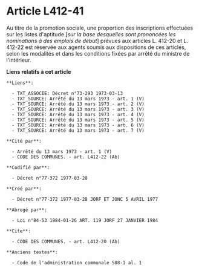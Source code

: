 # Article L412-41

Au titre de la promotion sociale, une proportion des inscriptions effectuées sur les listes d'aptitude [*sur la base
desquelles sont prononcées les nominations à des emplois de début*] prévues aux articles L. 412-20 et L. 412-22 est réservée
aux agents soumis aux dispositions de ces articles, selon les modalités et dans les conditions fixées par arrêté du ministre
de l'intérieur.

**Liens relatifs à cet article**

	**Liens**:

	  - TXT_ASSOCIE: Décret n°73-293 1973-03-13
	  - TXT_SOURCE: Arrêté du 13 mars 1973 - art. 1 (V)
	  - TXT_SOURCE: Arrêté du 13 mars 1973 - art. 2 (V)
	  - TXT_SOURCE: Arrêté du 13 mars 1973 - art. 3 (V)
	  - TXT_SOURCE: Arrêté du 13 mars 1973 - art. 4 (V)
	  - TXT_SOURCE: Arrêté du 13 mars 1973 - art. 5 (V)
	  - TXT_SOURCE: Arrêté du 13 mars 1973 - art. 6 (V)
	  - TXT_SOURCE: Arrêté du 13 mars 1973 - art. 7 (V)

	**Cité par**:

	  - Arrêté du 13 mars 1973 - art. 1 (V)
	  - CODE DES COMMUNES. - art. L412-22 (Ab)

	**Codifié par**:

	  - Décret n°77-372 1977-03-28

	**Créé par**:

	  - Décret n°77-372 1977-03-28 JORF ET JONC 5 AVRIL 1977

	**Abrogé par**:

	  - Loi n°84-53 1984-01-26 ART. 119 JORF 27 JANVIER 1984

	**Cite**:

	  - CODE DES COMMUNES. - art. L412-20 (Ab)

	**Anciens textes**:

	  - Code de l'administration communale 508-1 al. 1
